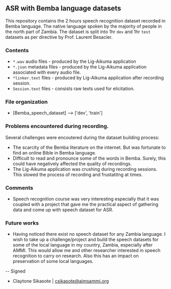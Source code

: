 ## ASR with Bemba language datasets
This repository contains the 2 hours speech recognition dataset recorded in Bemba language. The native language spoken by the majority of people in the north part of Zambia. The dataset is split into 1hr `dev` and 1hr `test` datasets as per directive by Prof. Laurent Besacier.

### Contents
- `*.wav` audio files - produced by the Lig-Aikuma application
- `*.json` metadata files - produced by the Lig-Aikuma application associated with every audio file.
- `*linker.text` files - produced by Lig-Aikuma application after recording session.
- `Session.text` files - consists raw texts used for elicitation. 

### File organization
 - [Bemba_speech_dataset] --> ['dev', 'train']

### Problems encountered during recording.
Several challenges were encoutered during the dataset building process:
- The scarcity of the Bemba literature on the internet. But was fortunate to find an online Bible in Bemba language. 
- Difficult to read and pronounce some of the words in Bemba. Surely, this could have negatively affected the quality of recordings.
- The Lig-Aikuma application was crushing during recording sessions. This  slowed the process of recording and frustatitng at times.

### Comments
- Speech recognition course was very interesting especially that it was coupled with a project that gave me the practical aspect of gathering data and come up with speech dataset for ASR.

### Future works
- Having noticed there exist no speech dataset for any Zambia language. I wish to take up a challenge/project and build the speech datasets for some of the local language in my country, Zambia, especially after AMMI. This would allow me and other researcher interested in speech recognition to carry on research. Also this has an impact on preservation of some local languages.


 -- Signed
 - Claytone Sikasote | csikasote@aimsammi.org



